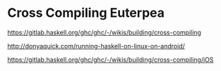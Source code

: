 # Cross Compiling Euterpea


https://gitlab.haskell.org/ghc/ghc/-/wikis/building/cross-compiling

http://donyaquick.com/running-haskell-on-linux-on-android/

https://gitlab.haskell.org/ghc/ghc/-/wikis/building/cross-compiling/iOS
